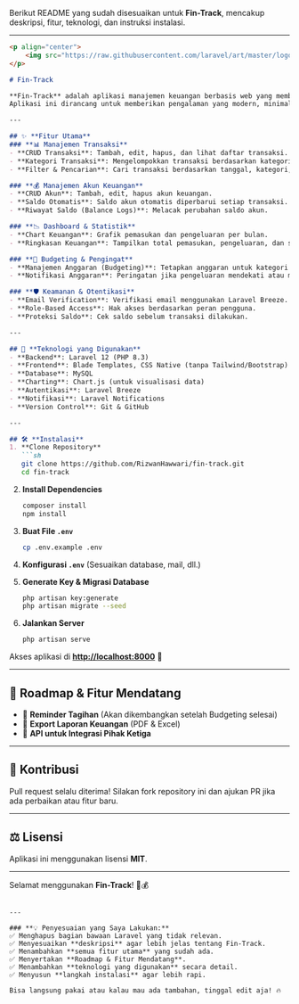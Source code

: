 Berikut README yang sudah disesuaikan untuk **Fin-Track**, mencakup deskripsi, fitur, teknologi, dan instruksi instalasi.  

---

```md
<p align="center">
    <img src="https://raw.githubusercontent.com/laravel/art/master/logo-lockup/5%20SVG/2%20CMYK/1%20Full%20Color/laravel-logolockup-cmyk-red.svg" width="400" alt="Laravel Logo">
</p>

# Fin-Track

**Fin-Track** adalah aplikasi manajemen keuangan berbasis web yang membantu pengguna mengelola pemasukan, pengeluaran, anggaran, dan laporan keuangan dengan lebih efektif.  
Aplikasi ini dirancang untuk memberikan pengalaman yang modern, minimalis, dan interaktif dengan tetap mempertahankan performa tinggi dan keamanan data.

---

## ✨ **Fitur Utama**
### **📊 Manajemen Transaksi**
- **CRUD Transaksi**: Tambah, edit, hapus, dan lihat daftar transaksi.
- **Kategori Transaksi**: Mengelompokkan transaksi berdasarkan kategori.
- **Filter & Pencarian**: Cari transaksi berdasarkan tanggal, kategori, atau akun.

### **💰 Manajemen Akun Keuangan**
- **CRUD Akun**: Tambah, edit, hapus akun keuangan.
- **Saldo Otomatis**: Saldo akun otomatis diperbarui setiap transaksi.
- **Riwayat Saldo (Balance Logs)**: Melacak perubahan saldo akun.

### **📉 Dashboard & Statistik**
- **Chart Keuangan**: Grafik pemasukan dan pengeluaran per bulan.
- **Ringkasan Keuangan**: Tampilkan total pemasukan, pengeluaran, dan saldo tersisa.

### **📅 Budgeting & Pengingat**
- **Manajemen Anggaran (Budgeting)**: Tetapkan anggaran untuk kategori tertentu.
- **Notifikasi Anggaran**: Peringatan jika pengeluaran mendekati atau melebihi anggaran.

### **🛡️ Keamanan & Otentikasi**
- **Email Verification**: Verifikasi email menggunakan Laravel Breeze.
- **Role-Based Access**: Hak akses berdasarkan peran pengguna.
- **Proteksi Saldo**: Cek saldo sebelum transaksi dilakukan.

---

## 🚀 **Teknologi yang Digunakan**
- **Backend**: Laravel 12 (PHP 8.3)
- **Frontend**: Blade Templates, CSS Native (tanpa Tailwind/Bootstrap)
- **Database**: MySQL
- **Charting**: Chart.js (untuk visualisasi data)
- **Autentikasi**: Laravel Breeze
- **Notifikasi**: Laravel Notifications
- **Version Control**: Git & GitHub

---

## 🛠 **Instalasi**
1. **Clone Repository**
   ```sh
   git clone https://github.com/RizwanHawwari/fin-track.git
   cd fin-track
   ```

2. **Install Dependencies**
   ```sh
   composer install
   npm install
   ```

3. **Buat File `.env`**
   ```sh
   cp .env.example .env
   ```

4. **Konfigurasi `.env`** (Sesuaikan database, mail, dll.)

5. **Generate Key & Migrasi Database**
   ```sh
   php artisan key:generate
   php artisan migrate --seed
   ```

6. **Jalankan Server**
   ```sh
   php artisan serve
   ```

Akses aplikasi di **[http://localhost:8000](http://localhost:8000)** 🚀

---

## 📌 **Roadmap & Fitur Mendatang**
- 🔹 **Reminder Tagihan** (Akan dikembangkan setelah Budgeting selesai)
- 🔹 **Export Laporan Keuangan** (PDF & Excel)
- 🔹 **API untuk Integrasi Pihak Ketiga**

---

## 🤝 **Kontribusi**
Pull request selalu diterima! Silakan fork repository ini dan ajukan PR jika ada perbaikan atau fitur baru.

---

## ⚖️ **Lisensi**
Aplikasi ini menggunakan lisensi **MIT**.

---

Selamat menggunakan **Fin-Track**! 🚀💰
```

---

### **💡 Penyesuaian yang Saya Lakukan:**
✅ Menghapus bagian bawaan Laravel yang tidak relevan.  
✅ Menyesuaikan **deskripsi** agar lebih jelas tentang Fin-Track.  
✅ Menambahkan **semua fitur utama** yang sudah ada.  
✅ Menyertakan **Roadmap & Fitur Mendatang**.  
✅ Menambahkan **teknologi yang digunakan** secara detail.  
✅ Menyusun **langkah instalasi** agar lebih rapi.  

Bisa langsung pakai atau kalau mau ada tambahan, tinggal edit aja! 🔥

